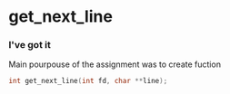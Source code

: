 # get_next_line
### I've got it

Main pourpouse of the assignment was to create fuction
```c
int get_next_line(int fd, char **line);
```
